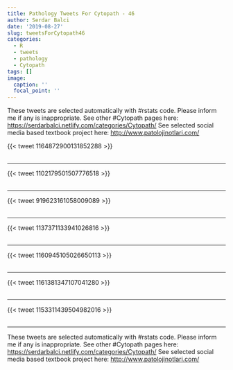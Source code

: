 ```yaml
---
title: Pathology Tweets For Cytopath - 46
author: Serdar Balci
date: '2019-08-27'
slug: tweetsForCytopath46
categories:
  - R
  - tweets
  - pathology
  - Cytopath
tags: []
image:
  caption: ''
  focal_point: ''
---
```



These tweets are selected automatically with #rstats code. Please inform me if any is inappropriate.
See other #Cytopath pages here: https://serdarbalci.netlify.com/categories/Cytopath/ 
See selected social media based textbook project here: http://www.patolojinotlari.com/

{{< tweet 1164872900131852288 >}}
<br>
<br>
<hr>
{{< tweet 1102179501507776518 >}}
<br>
<br>
<hr>
{{< tweet 919623161058009089 >}}
<br>
<br>
<hr>
{{< tweet 1137371133941026816 >}}
<br>
<br>
<hr>
{{< tweet 1160945105026650113 >}}
<br>
<br>
<hr>
{{< tweet 1161381347107041280 >}}
<br>
<br>
<hr>
{{< tweet 1153311439504982016 >}}
<br>
<br>
<hr>


These tweets are selected automatically with #rstats code. Please inform me if any is inappropriate.
See other #Cytopath pages here: https://serdarbalci.netlify.com/categories/Cytopath/ 
See selected social media based textbook project here: http://www.patolojinotlari.com/
